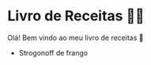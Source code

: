 # Livro de Receitas :man_cook:

Olá! Bem vindo ao meu livro de receitas :wave:

- Strogonoff de frango

  ​